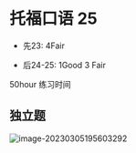 # 托福口语 25

+ 先23: 4Fair

+ 后24-25: 1Good 3 Fair

50hour 练习时间



## 独立题

![image-20230305195603292](C:\Users\Peikai_Li\AppData\Roaming\Typora\typora-user-images\image-20230305195603292.png)
